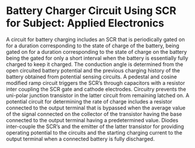 # Battery Charger Circuit Using SCR for Subject: Applied Electronics
A circuit for battery charging includes an SCR that is periodically gated on for a duration corresponding to the state of charge of the battery, being gated on for a duration corresponding to the state of charge on the battery being the gated for only a short interval when the battery is essentially fully charged to keep it charged. The conduction angle is determined from the open circuited battery potential and the previous charging history of the battery obtained from potential sensing circuits. A pedestal and cosine modified ramp circuit triggers the SCR’s through capacitors with a resistor inter coupling the SCR gate and cathode electrodes. Circuitry prevents the uni-polar junction transistor in the latter circuit from remaining latched on. A potential circuit for determining the rate of charge includes a resistor connected to the output terminal that is bypassed when the average value of the signal connected on the collector of the transistor having the base connected to the output terminal having a predetermined value. Diodes inter-couple the SCR’s and the emitter of the latter transistor for providing operating potential to the circuits and the starting charging current to the output terminal when a connected battery is fully discharged.
